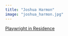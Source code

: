 ```yaml
---
title: "Joshua Harmon"
image: "joshua_harmon.jpg"
---
```


[Playwright in Residence](/programs/collaboration-fund)
